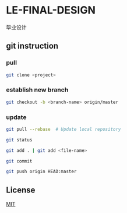 # LE-FINAL-DESIGN
毕业设计

## git instruction

### pull

```bash
git clone <project>
```

### establish new branch
```bash
git checkout -b <branch-name> origin/master
```

### update

```bash
git pull --rebase  # Update local repository 

git status

git add . | git add <file-name>

git commit 

git push origin HEAD:master
```

## License
[MIT](https://choosealicense.com/licenses/mit/)
